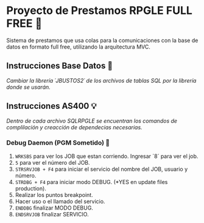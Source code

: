 # Proyecto de Prestamos RPGLE FULL FREE 📌
Sistema de prestamos que usa colas para la comunicaciones con la base de datos en formato full free, utilizando la arquitectura MVC.

## Instrucciones Base Datos 💾
_Cambiar la librería ´JBUSTOS2´ de los archivos de tablas SQL por la librería donde se usarán._


## Instrucciones AS400 💡
_Dentro de cada archivo SQLRPGLE se encuentran los comandos de complilación y creacción de dependecias necesarias._


### Debug Daemon (PGM Sometido) 🔗
1. ` WRKSBS ` para ver los JOB que estan corriendo. Ingresar ´8´ para ver el job.
2. ` 5 ` para ver el número del JOB.
3. ` STRSRVJOB + F4 ` para iniciar el servicio del nombre del JOB, usuario y número.
4. ` STRDBG + F4 ` para iniciar modo DEBUG. (*YES en update files production).
5. Realizar los puntos breakpoint.
6. Hacer uso o el llamado del servicio.
7. ` ENDDBG ` finalizar MODO DEBUG. 
8. ` ENDSRVJOB ` finalizar SERVICIO.
